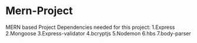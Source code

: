# Mern-Project
MERN based  Project
Dependencies needed for this project:
1.Express
2.Mongoose
3.Express-validator
4.bcryptjs
5.Nodemon
6.hbs
7.body-parser
